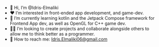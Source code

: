 - 👋 Hi, I’m @Idris-Elmaliki
- ❤️ I’m interested in front-ended app development, and game-dev.
- 🧠 I’m currently learning kotlin and the Jetpack Compose framework for Frontend App dev, as well as OpenGL for C++ game dev.
- 👨‍💻 I’m looking to create projects and collaborate alongside others to allow me to think better as a programmer.
- 📧 How to reach me: Idris.Elmaliki06@gmail.com

<!---
Idris-Elmaliki/Idris-Elmaliki is a ✨ special ✨ repository because its `README.md` (this file) appears on your GitHub profile.
You can click the Preview link to take a look at your changes.
--->
